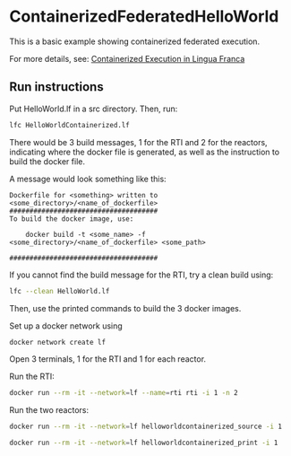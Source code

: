 # ContainerizedFederatedHelloWorld
This is a basic example showing containerized federated execution. 

For more details, see: [Containerized Execution in Lingua Franca](https://www.lf-lang.org/docs/handbook/containerized-execution?target=c)

## Run instructions
Put HelloWorld.lf in a src directory.
Then, run:
```bash
lfc HelloWorldContainerized.lf
```

There would be 3 build messages, 1 for the RTI and 2 for the reactors, indicating where the docker file is generated, as well as the instruction to build the docker file. 

A message would look something like this: 
```
Dockerfile for <something> written to <some_directory>/<name_of_dockerfile>
#####################################
To build the docker image, use:
   
    docker build -t <some_name> -f <some_directory>/<name_of_dockerfile> <some_path>

#####################################
```

If you cannot find the build message for the RTI, try a clean build using:
```bash
lfc --clean HelloWorld.lf
```

Then, use the printed commands to build the 3 docker images. 

Set up a docker network using 
```bash
docker network create lf
```

Open 3 terminals, 1 for the RTI and 1 for each reactor.

Run the RTI:
```bash
docker run --rm -it --network=lf --name=rti rti -i 1 -n 2
```

Run the two reactors:
```bash
docker run --rm -it --network=lf helloworldcontainerized_source -i 1
```
```bash
docker run --rm -it --network=lf helloworldcontainerized_print -i 1
```